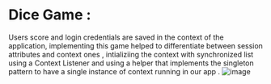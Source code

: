 # Dice Game :
Users score and login credentials are saved in the context of the application, implementing this game helped to differentiate between session attributes and context ones , intializiing the context with synchronized list using a Context Listener and using a helper that implements the singleton pattern to have a single instance of context running in our app .
![image](https://github.com/SalahRch/DiceGameJEE/assets/116984099/88cb4964-63c8-4af2-a814-d485c5c8efef)



